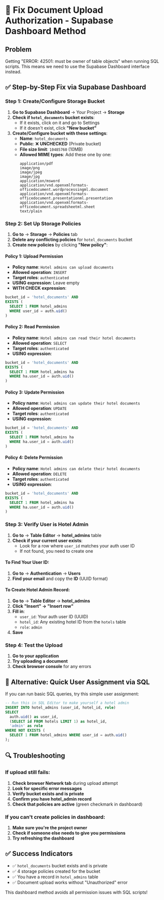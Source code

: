 # 🔧 Fix Document Upload Authorization - Supabase Dashboard Method

## Problem
Getting "ERROR: 42501: must be owner of table objects" when running SQL scripts. This means we need to use the Supabase Dashboard interface instead.

## ✅ Step-by-Step Fix via Supabase Dashboard

### Step 1: Create/Configure Storage Bucket
1. **Go to Supabase Dashboard** → Your Project → **Storage**
2. **Check if `hotel_documents` bucket exists**:
   - If it exists, click on it and go to Settings
   - If it doesn't exist, click **"New bucket"**
3. **Create/Configure bucket with these settings**:
   - **Name**: `hotel_documents`
   - **Public**: ❌ **UNCHECKED** (Private bucket)
   - **File size limit**: `10485760` (10MB)
   - **Allowed MIME types**: Add these one by one:
     ```
     application/pdf
     image/png
     image/jpeg
     image/jpg
     application/msword
     application/vnd.openxmlformats-officedocument.wordprocessingml.document
     application/vnd.openxmlformats-officedocument.presentationml.presentation
     application/vnd.openxmlformats-officedocument.spreadsheetml.sheet
     text/plain
     ```

### Step 2: Set Up Storage Policies
1. **Go to** → **Storage** → **Policies** tab
2. **Delete any conflicting policies** for `hotel_documents` bucket
3. **Create new policies** by clicking **"New policy"**:

#### Policy 1: Upload Permission
- **Policy name**: `Hotel admins can upload documents`
- **Allowed operation**: `INSERT`
- **Target roles**: `authenticated`
- **USING expression**: Leave empty
- **WITH CHECK expression**:
```sql
bucket_id = 'hotel_documents' AND 
EXISTS (
  SELECT 1 FROM hotel_admins 
  WHERE user_id = auth.uid()
)
```

#### Policy 2: Read Permission
- **Policy name**: `Hotel admins can read their hotel documents`
- **Allowed operation**: `SELECT`
- **Target roles**: `authenticated`
- **USING expression**:
```sql
bucket_id = 'hotel_documents' AND
EXISTS (
  SELECT 1 FROM hotel_admins ha
  WHERE ha.user_id = auth.uid()
)
```

#### Policy 3: Update Permission
- **Policy name**: `Hotel admins can update their hotel documents`
- **Allowed operation**: `UPDATE`
- **Target roles**: `authenticated`
- **USING expression**:
```sql
bucket_id = 'hotel_documents' AND
EXISTS (
  SELECT 1 FROM hotel_admins ha
  WHERE ha.user_id = auth.uid()
)
```

#### Policy 4: Delete Permission
- **Policy name**: `Hotel admins can delete their hotel documents`
- **Allowed operation**: `DELETE`
- **Target roles**: `authenticated`
- **USING expression**:
```sql
bucket_id = 'hotel_documents' AND
EXISTS (
  SELECT 1 FROM hotel_admins ha
  WHERE ha.user_id = auth.uid()
)
```

### Step 3: Verify User is Hotel Admin
1. **Go to** → **Table Editor** → **hotel_admins** table
2. **Check if your current user exists**:
   - Look for a row where `user_id` matches your auth user ID
   - If not found, you need to create one

#### To Find Your User ID:
1. **Go to** → **Authentication** → **Users**
2. **Find your email** and copy the **ID** (UUID format)

#### To Create Hotel Admin Record:
1. **Go to** → **Table Editor** → **hotel_admins**
2. **Click "Insert" → "Insert row"**
3. **Fill in**:
   - `user_id`: Your auth user ID (UUID)
   - `hotel_id`: Any existing hotel ID from the `hotels` table
   - `role`: `admin`
4. **Save**

### Step 4: Test the Upload
1. **Go to your application**
2. **Try uploading a document**
3. **Check browser console** for any errors

## 🚨 Alternative: Quick User Assignment via SQL

If you can run basic SQL queries, try this simple user assignment:

```sql
-- Run this in SQL Editor to make yourself a hotel admin
INSERT INTO hotel_admins (user_id, hotel_id, role)
SELECT 
  auth.uid() as user_id,
  (SELECT id FROM hotels LIMIT 1) as hotel_id,
  'admin' as role
WHERE NOT EXISTS (
  SELECT 1 FROM hotel_admins WHERE user_id = auth.uid()
);
```

## 🔍 Troubleshooting

### If upload still fails:
1. **Check browser Network tab** during upload attempt
2. **Look for specific error messages**
3. **Verify bucket exists and is private**
4. **Confirm you have hotel_admin record**
5. **Check that policies are active** (green checkmark in dashboard)

### If you can't create policies in dashboard:
1. **Make sure you're the project owner**
2. **Check if someone else needs to give you permissions**
3. **Try refreshing the dashboard**

## ✅ Success Indicators
- ✅ `hotel_documents` bucket exists and is private
- ✅ 4 storage policies created for the bucket
- ✅ You have a record in `hotel_admins` table
- ✅ Document upload works without "Unauthorized" error

This dashboard method avoids all permission issues with SQL scripts!
